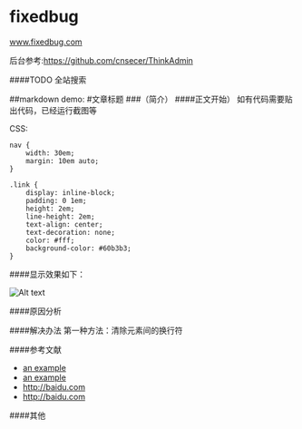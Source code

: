 # fixedbug
www.fixedbug.com

后台参考:https://github.com/cnsecer/ThinkAdmin

####TODO 全站搜索



##markdown demo:
#文章标题
###（简介）
####正文开始） 如有代码需要贴出代码，已经运行截图等
 
  CSS:

	nav {
        width: 30em;
        margin: 10em auto;
    }
    
    .link {
        display: inline-block;
        padding: 0 1em;
        height: 2em;
        line-height: 2em;
        text-align: center;
        text-decoration: none;
        color: #fff;
        background-color: #60b3b3;
    }

####显示效果如下：

![Alt text](http://127.0.0.1/Uploads/20161118/582eb41c9f513.png "Optional title")

####原因分析

####解决办法
第一种方法：清除元素间的换行符
	
####参考文献

* [an example](http://baidu.com/ 'title')
* [an example](http://baidu.com/ 'title')
* <http://baidu.com>
* <http://baidu.com>

####其他

